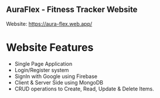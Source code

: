 ## AuraFlex - Fitness Tracker Website

Website: https://aura-flex.web.app/

# Website Features
- Single Page Application
- Login/Register system
- SignIn with Google using Firebase
- Client & Server Side using MongoDB
- CRUD operations to Create, Read, Update & Delete Items. 



